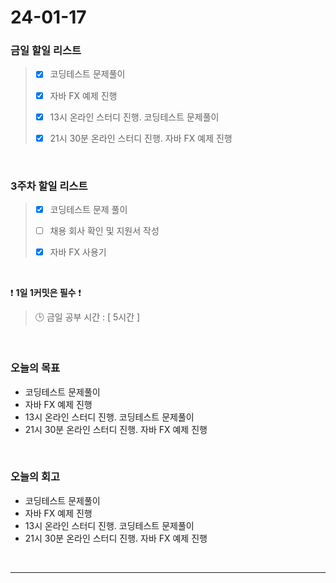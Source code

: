 # 24-01-17
### 금일 할일 리스트
> - [x]  코딩테스트 문제풀이
>
> - [x]  자바 FX 예제 진행
>
> - [x]  13시 온라인 스터디 진행. 코딩테스트 문제풀이
>
> - [x]  21시 30분 온라인 스터디 진행. 자바 FX 예제 진행


<br/>

### 3주차 할일 리스트  
> - [x]  코딩테스트 문제 풀이
>
> - [ ]  채용 회사 확인 및 지원서 작성
>
> - [x]  자바 FX 사용기

<br/>

❗ **1일 1커밋은 필수** ❗
> 🕒 금일 공부 시간 : [ 5시간 ]

<br/>

### 오늘의 목표
- 코딩테스트 문제풀이
- 자바 FX 예제 진행
- 13시 온라인 스터디 진행. 코딩테스트 문제풀이
- 21시 30분 온라인 스터디 진행. 자바 FX 예제 진행

<br>

### 오늘의 회고
- 코딩테스트 문제풀이
- 자바 FX 예제 진행
- 13시 온라인 스터디 진행. 코딩테스트 문제풀이
- 21시 30분 온라인 스터디 진행. 자바 FX 예제 진행


<br/>

------------  
